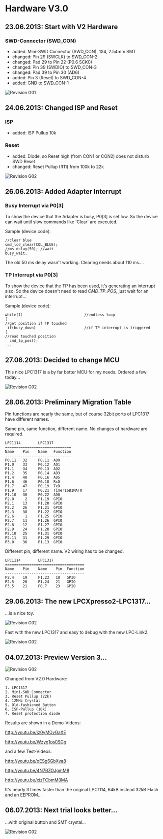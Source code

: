 # Hardware V3.0

## 23.06.2013: Start with V2 Hardware

### SWD-Connector (SWD_CON)

* added:   Mini-SWD Connector (SWD_CON), 1X4, 2.54mm SMT
* changed: Pin 29 (SWCLK) to SWD_CON-2
* changed: Pad 29 to Pin 22 (P0.6 SCK0)
* changed: Pin 39 (SWDIO) to SWD_CON-3
* changed: Pad 39 to Pin 30 (AD6)
* added:   Pin  3 (Reset) to SWD_CON-4
* added:   GND to SWD_CON-1

![Revision G01](https://raw.github.com/GSNT/TFT-Stuff/master/Hardware/TFT-Watterott/MI0283QT_v20.jpg)

## 24.06.2013: Changed ISP and Reset

### ISP

* added:   ISP Pullup 10k

### Reset

* added:   Diode, so Reset high (from CON1 or CON2) does not disturb SWD Reset
* changed: Reset Pullup (R11) from 100k to 22k

![Revision G02](https://raw.github.com/GSNT/TFT-Stuff/master/Hardware/TFT-Watterott/Reset_ISP.jpg)

## 26.06.2013: Added Adapter Interrupt

### Busy Interrupt via P0[3]

To show the device that the Adapter is busy, P0[3] is set low. So the device can wait until slow commands like 'Clear' are executed.

Sample (device code):

	//clear blue
	cmd_lcd_clear(COL_BLUE);
	//ms_delay(50); //wait
	busy_wait;

The old 50 ms delay wasn't working. Clearing needs about 110 ms....

###  TP Interrupt via P0[3]
To show the device that the TP has been used, it's generating an interrupt also.
So the device doesn't need to read *CMD_TP_POS*, just wait for an interrupt...


Sample (device code):

	while(1)							//endless loop
	{
	//get position if TP touched
	 if(busy_down)						//if TP interrupt is triggered
	{
	//read touched position
	  cmd_tp_pos();
	...

## 27.06.2013: Decided to change MCU

This nice LPC1317 is a by far better MCU for my needs. Ordered a few today...

![Revision G02](https://raw.github.com/GSNT/TFT-Stuff/master/Hardware/TFT-Watterott/MI0283QT_v2G1.jpg)

## 28.06.2013: Preliminary Migration Table

Pin functions are nearly the same, but of course 32bit ports of LPC1317 have different names.
 
Same pin, same function, different name. No changes of hardware are required.

	LPC1114        LPC1317
	==============================
	Name    Pin    Name   Function
	------------------------------
	P0.11   32     P0.11  AD0
	P1.0    33     P0.12  AD1
	P1.1    34     P0.13  AD2
	P1.2    35     P0.14  AD3
	P1.4	40	   P0.16  AD5
	P1.6    46     P0.18  RxD
	P1.7    47     P0.19  TxD
	P1.9    17     P0.21  Timer16B1MAT0
	P1.10   30     P0.22  AD6
	P2.0     2     P1.19  GPIO
	P2.1    13     P1.20  GPIO
	P2.2    26     P1.21  GPIO
	P2.3    38     P1.22  GPIO
	P2.6     1     P1.25  GPIO
	P2.7    11     P1.26  GPIO
	P2.8    12     P1.27  GPIO
	P2.9    24     P1.28  GPIO
	P2.10   25     P1.31  GPIO
	P2.11   31     P1.29  GPIO
	P3.0    36     P1.13  GPIO

Different pin, different name. V2 wiring has to be changed.

	LPC1114        LPC1317
	====================================
	Name    Pin    Name    Pin  Function
	------------------------------------
	P2.4    19     P1.23   18   GPIO
	P2.5    20     P1.24   21   GPIO
	P3.5    21     P0.7    23   GPIO	

## 29.06.2013: The new LPCXpresso2-LPC1317...

...is a nice toy.

![Revision G02](https://raw.github.com/GSNT/TFT-Stuff/master/Hardware/TFT-Watterott/LPCXpresso2-1.jpg)

Fast with the new LPC1317 and easy to debug with the new LPC-Link2.

![Revision G02](https://raw.github.com/GSNT/TFT-Stuff/master/Hardware/TFT-Watterott/LPCXpresso2-2.jpg)

## 04.07.2013: Preview Version 3...

![Revision G02](https://raw.github.com/GSNT/TFT-Stuff/master/Hardware/TFT-Watterott/V2.1LPC1317.jpg)

Changed from V2.0 Hardware:

	1. LPC1317
	2. Mini-SWD Connector
	3. Reset Pullup (22k)
	4. 12MHz Crystal
	5. Old-fashioned Button
	6. ISP-Pullup (10k)
	7. Reset protection diode

Results are shown in a Demo-Videos:

http://youtu.be/iz0yMOvGaXE

http://youtu.be/Wzyg1ps0SGg

and a few Test-Videos:

http://youtu.be/oESg6GbXva8

http://youtu.be/4N7BZOJgmM8

http://youtu.be/xizTCbmM3MA

It's nearly 3 times faster than the original LPC1114, 64kB instead 32kB Flash and an EEPROM...

## 06.07.2013: Next trial looks better...

...with original button and SMT crystal... 

![Revision G02](https://raw.github.com/GSNT/TFT-Stuff/master/Hardware/TFT-Watterott/V2.1LPC1317_2.jpg)
